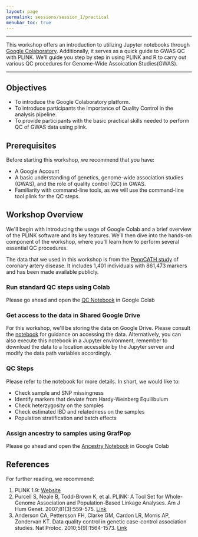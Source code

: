 ```yaml
---
layout: page
permalink: sessions/session_1/practical
menubar_toc: true
---
```

<script src="{{ site.baseurl }}/assets/js/vanilla-back-to-top.min.js"></script>
<script>addBackToTop()</script>

<script src="{{ site.baseurl }}/assets/js/copyCodeSnippet.js" defer></script>
<script src="{{ site.baseurl }}/assets/js/copyCodeBlock.js" defer></script>


---

This workshop offers an introduction to utilizing Jupyter notebooks through [Google Colaboratory](https://colab.google/). Additionally, it serves as a quick guide to GWAS QC with PLINK. We'll guide you step by step in using PLINK and R to carry out various QC procedures for Genome-Wide Assoication Studies(GWAS).

---

## Objectives

- To introduce the Google Colaboratory platform.
- To introduce participants the importance of Quality Control in the analysis pipeline.
- To provide participants with the basic practical skills needed to perform QC of GWAS data using plink.

## Prerequisites

Before starting this workshop, we recommend that you have:

- A Google Account 
- A basic understanding of genetics, genome-wide association studies (GWAS), and the role of quality control (QC) in GWAS.
- Familiarity with command-line tools, as we will use the command-line tool plink for the QC steps.


## Workshop Overview

We'll begin with introducing the usage of Google Colab and a brief overview of the PLINK software and its key features.   We'll then dive into the hands-on component of the workshop, where you'll learn how to perform several essential QC procedures.

The data that we used in this workshop is from the [PennCATH study](https://onlinelibrary.wiley.com/doi/10.1002/sim.6605) of coronary artery disease. It includes 1,401 individuals with 861,473 markers and has been made available publicly. 

### Run standard QC steps using Colab
Please go ahead and open the [QC Notebook](https://github.com/DCEG-workshops/statgen_workshop_tutorial/blob/main/src/01_qc.ipynb) in Google Colab


### Get access to the data in Shared Google Drive
For this workshop, we'll be storing the data on Google Drive. Please consult the [notebook](https://github.com/DCEG-workshops/statgen_workshop_tutorial/blob/main/src/01_qc.ipynb) for guidance on accessing the data. Alternatively, you can also execute this notebook in a Jupyter environment, remember to download the data to a location accessible by the Jupyter server and modify the data path variables accordingly.

### QC Steps
Please refer to the notebook for more details. In short, we would like to: 
- Check sample and SNP missingness
- Identify markers that deviate from Hardy-Weinberg Equilibuium
- Check heterzygosity on the samples
- Check estimated IBD and relatedness on the samples
- Population stratification and batch effects 

### Assign ancestry to samples using GrafPop
Please go ahead and open the [Ancestry Notebook](https://github.com/DCEG-workshops/statgen_workshop_tutorial/blob/main/src/02_ancestry.ipynb) in Google Colab 


## References

For further reading, we recommend:

1. PLINK 1.9: [Website](https://www.cog-genomics.org/plink/1.9/)
2. Purcell S, Neale B, Todd-Brown K, et al. PLINK: A Tool Set for Whole-Genome Association and Population-Based Linkage Analyses. Am J Hum Genet. 2007;81(3):559-575. [Link](https://www.ncbi.nlm.nih.gov/pmc/articles/PMC1950838/)
3. Anderson CA, Pettersson FH, Clarke GM, Cardon LR, Morris AP, Zondervan KT. Data quality control in genetic case-control association studies. Nat Protoc. 2010;5(9):1564-1573. [Link](https://pubmed.ncbi.nlm.nih.gov/21085122/)
